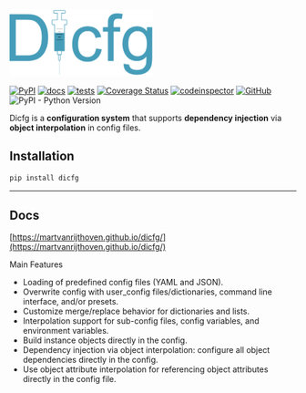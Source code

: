 <img src="https://raw.githubusercontent.com/martvanrijthoven/dicfg/f6639bb5788b6426133967b1929e8f4374eab78a/docs/source/_static/logo.svg" width="50%" height="50%">


[![PyPI](https://img.shields.io/pypi/v/dicfg?color=0&label=pypi%20package)](https://pypi.org/project/dicfg/)
[![docs](https://github.com/martvanrijthoven/dicfg/actions/workflows/docs.yml/badge.svg)](https://github.com/martvanrijthoven/dicfg/actions/workflows/docs.yml)
[![tests](https://github.com/martvanrijthoven/dicfg/actions/workflows/tests.yml/badge.svg)](https://github.com/martvanrijthoven/dicfg/actions/workflows/tests.yml)
[![Coverage Status](https://coveralls.io/repos/github/martvanrijthoven/dicfg/badge.svg?branch=main)](https://coveralls.io/github/martvanrijthoven/dicfg?branch=main)
[![codeinspector](https://api.codiga.io/project/34959/score/svg)](https://app.codiga.io/public/project/34959/dicfg/dashboard)
[![GitHub](https://img.shields.io/github/license/martvanrijthoven/dicfg)](https://github.com/martvanrijthoven/dicfg/blob/main/LICENSE)
![PyPI - Python Version](https://img.shields.io/pypi/pyversions/dicfg)
                  

Dicfg is a **configuration system** that supports **dependency injection** via **object interpolation** in config files.


## Installation

```bash
pip install dicfg
```
----


## Docs

[https://martvanrijthoven.github.io/dicfg/](https://martvanrijthoven.github.io/dicfg/)




Main Features

- Loading of predefined config files (YAML and JSON).
- Overwrite config with user_config files/dictionaries, command line interface, and/or presets.
- Customize merge/replace behavior for dictionaries and lists.
- Interpolation support for sub-config files, config variables, and environment variables.
- Build instance objects directly in the config.
- Dependency injection via object interpolation: configure all object dependencies directly in the config.
- Use object attribute interpolation for referencing object attributes directly in the config file.


